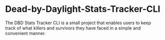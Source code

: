 # Dead-by-Daylight-Stats-Tracker-CLI
The DBD Stats Tracker CLI is a small project that enables users to keep track of what killers and survivors they have faced in a simple and convenient manner.
